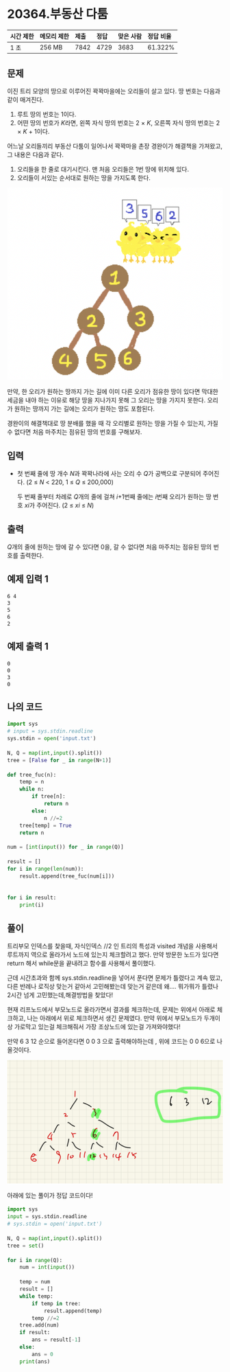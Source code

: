 # 20364.부동산 다툼

| 시간 제한 | 메모리 제한 | 제출 | 정답 | 맞은 사람 | 정답 비율 |
| :-------- | :---------- | :--- | :--- | :-------- | :-------- |
| 1 초      | 256 MB      | 7842 | 4729 | 3683      | 61.322%   |

## 문제

이진 트리 모양의 땅으로 이루어진 꽉꽉마을에는 오리들이 살고 있다. 땅 번호는 다음과 같이 매겨진다.

1. 루트 땅의 번호는 1이다.
2. 어떤 땅의 번호가 *K*라면, 왼쪽 자식 땅의 번호는 2 × *K*, 오른쪽 자식 땅의 번호는 2 × *K* + 1이다.

어느날 오리들끼리 부동산 다툼이 일어나서 꽉꽉마을 촌장 경완이가 해결책을 가져왔고, 그 내용은 다음과 같다.

1. 오리들을 한 줄로 대기시킨다. 맨 처음 오리들은 1번 땅에 위치해 있다.
2. 오리들이 서있는 순서대로 원하는 땅을 가지도록 한다.

![image-20210411150602673](BOJ_20364_부동산다툼_yunbin.assets/image-20210411150602673.png)

만약, 한 오리가 원하는 땅까지 가는 길에 이미 다른 오리가 점유한 땅이 있다면 막대한 세금을 내야 하는 이유로 해당 땅을 지나가지 못해 그 오리는 땅을 가지지 못한다. 오리가 원하는 땅까지 가는 길에는 오리가 원하는 땅도 포함된다.

경완이의 해결책대로 땅 분배를 했을 때 각 오리별로 원하는 땅을 가질 수 있는지, 가질 수 없다면 처음 마주치는 점유된 땅의 번호를 구해보자.

## 입력

- 첫 번째 줄에 땅 개수 *N*과 꽉꽉나라에 사는 오리 수 *Q*가 공백으로 구분되어 주어진다. (2 ≤ *N* < 220, 1 ≤ *Q* ≤ 200,000)

  두 번째 줄부터 차례로 *Q*개의 줄에 걸쳐 *i*+1번째 줄에는 *i*번째 오리가 원하는 땅 번호 *xi*가 주어진다. (2 ≤ *xi* ≤ *N*)

## 출력

*Q*개의 줄에 원하는 땅에 갈 수 있다면 0을, 갈 수 없다면 처음 마주치는 점유된 땅의 번호를 출력한다.

## 예제 입력 1 

```
6 4
3
5
6
2
```

## 예제 출력 1 

```
0
0
3
0
```

## 나의 코드

```python
import sys
# input = sys.stdin.readline
sys.stdin = open('input.txt')

N, Q = map(int,input().split())
tree = [False for _ in range(N+1)]

def tree_fuc(n):
    temp = n 
    while n:
        if tree[n]:
            return n
        else:
            n //=2
    tree[temp] = True
    return n

num = [int(input()) for _ in range(Q)]

result = []
for i in range(len(num)):
    result.append(tree_fuc(num[i]))


for i in result:
    print(i)
```

## 풀이

트리부모 인덱스를 찾을때, 자식인덱스 //2 인 트리의 특성과 visited 개념을 사용해서 루트까지 역으로 올라가서 노드에 있는지 체크할려고 했다. 만약 방문한 노드가 있다면 return 해서 while문을 끝내려고 함수를 사용해서 풀이했다.

근데 시간초과와 함께 sys.stdin.readline을 넣어서 푼다면 문제가 틀렸다고 계속 떴고, 다른 반례나 로직상 맞는거 같아서 고민해봤는데 맞는거 같은데 왜.... 뭐가뭐가 틀렸나 2시간 넘게 고민했는데,해결방법을 찾았다!

현재 리프노드에서 부모노드로 올라가면서 결과를 체크하는데, 문제는 위에서 아래로 체크하고, 나는 아래에서 위로 체크하면서 생긴 문제였다. 만약 위에서 부모노드가 두개이상 가로막고 있는걸 체크해줘서 가장 조상노드에 있는걸 가져와야했다! 

만약 6 3 12 순으로 들어온다면 0 0 3 으로 출력해야하는데 , 위에 코드는 0 0 6으로 나올것이다. 

![image-20210411171855489](BOJ_20364_부동산다툼_yunbin.assets/image-20210411171855489.png)

아래에 있는 풀이가 정답 코드이다! 

```python
import sys
input = sys.stdin.readline
# sys.stdin = open('input.txt')

N, Q = map(int,input().split())
tree = set()

for i in range(Q):
    num = int(input())

    temp = num
    result = [] 
    while temp:
        if temp in tree:
            result.append(temp)
        temp //=2
    tree.add(num)
    if result:
        ans = result[-1]
    else:
        ans = 0 
    print(ans)
        
```



